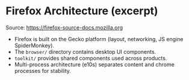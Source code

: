 # Firefox Architecture (excerpt)

Source: https://firefox-source-docs.mozilla.org

- Firefox is built on the Gecko platform (layout, networking, JS engine SpiderMonkey).
- The `browser/` directory contains desktop UI components.
- `toolkit/` provides shared components used across products.
- Multi-process architecture (e10s) separates content and chrome processes for stability.
